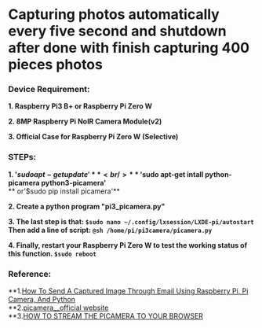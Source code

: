 # Capturing photos automatically every five second and shutdown after done with finish capturing 400 pieces photos 

### Device Requirement:

**1. Raspberry Pi3 B+ or Raspberry Pi Zero W**

**2. 8MP Raspberry Pi NoIR Camera Module(v2)**

**3. Official Case for Raspberry Pi Zero W (Selective)**


### STEPs:

**1. '$sudo apt-get update'**<br/>
**   '$sudo apt-get intall python-picamera python3-picamera'**<br/>
**   or'$sudo pip install picamera'**<br/>

**2. Create a python program "pi3_picamera.py"**

**3. The last step is that: `$sudo nano ~/.config/lxsession/LXDE-pi/autostart` Then add a line of script: `@sh /home/pi/pi3camera/picamera.py`**

**4. Finally, restart your Raspberry Pi Zero W to test the working status of this function.  `$sudo reboot`**


### Reference:

**1.[How To Send A Captured Image Through Email Using Raspberry Pi, Pi Camera, And Python](https://www.c-sharpcorner.com/article/how-to-send-the-captured-an-image-through-the-mail-using-raspberry-pi-and-python/)
<br/>
**2.[picamera__official website](https://picamera.readthedocs.io/en/release-1.10/api_camera.html)
<br/>
**3.[HOW TO STREAM THE PICAMERA TO YOUR BROWSER](https://desertbot.io/blog/how-to-stream-the-picamera)
<br/>

